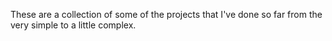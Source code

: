 These are a collection of some of the projects that I've done so far from the very simple to a little complex.

